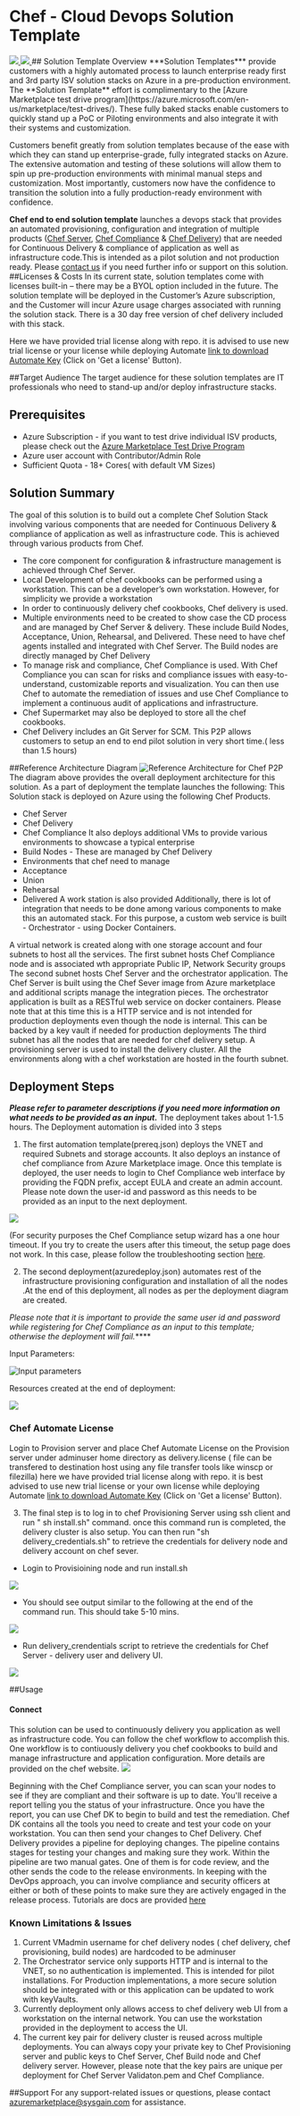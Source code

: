# Chef - Cloud Devops Solution Template
<a href="https://portal.azure.com/#create/Microsoft.Template/uri/https%3A%2F%2Fraw.githubusercontent.com%2Fsysgain%2Fazurequickstarts%2FChefAutomate%2FChefAutomate%2Fazuredeploy.json" target="_blank">
<img src="http://azuredeploy.net/deploybutton.png"/>
</a>
<a href="http://armviz.io/#/?load=https%3A%2F%2Fraw.githubusercontent.com%2Fsysgain%2Fazurequickstarts%2FChefAutomate%2FChefAutomate%2Fazuredeploy.json" target="_blank">
<img src="http://armviz.io/visualizebutton.png"/>
</a>
## Solution Template Overview
***Solution Templates*** provide customers with a highly automated process to launch enterprise ready first and 3rd party ISV solution stacks on Azure in a pre-production environment. The **Solution Template** effort is complimentary to the [Azure Marketplace test drive program](https://azure.microsoft.com/en-us/marketplace/test-drives/). These fully baked stacks enable customers to quickly stand up a PoC or Piloting environments and also integrate it with their systems and customization.

Customers benefit greatly from solution templates because of the ease with which they can stand up enterprise-grade, fully integrated stacks on Azure. The extensive automation and testing of these solutions will allow them to spin up pre-production environments with minimal manual steps and customization. Most importantly, customers now have the confidence to transition the solution into a fully production-ready environment with confidence.

**Chef end to end solution template** launches a devops stack that provides an automated provisioning, configuration and integration of multiple products ([Chef Server](https://azure.microsoft.com/en-us/marketplace/partners/chef-software/chef-server/), [Chef Compliance](https://azure.microsoft.com/en-us/marketplace/partners/chef-software/chef-compliance/) & [Chef Delivery](https://www.chef.io/delivery/)) that are needed for Continuous Delivery & compliance of application as well as infrastructure code.This is intended as a pilot solution and not production ready.
Please [contact us](azuremarketplace@sysgain.com) if you need further info or support on this solution.
##Licenses & Costs
In its current state, solution templates come with licenses built-in – there may be a BYOL option included in the future. The solution template will be deployed in the Customer’s Azure subscription, and the Customer will incur Azure usage charges associated with running the solution stack. There is a 30 day free version of chef delivery included with this stack.

Here we have provided trial license along with repo. it is advised to use new trial license or your license while deploying Automate [link to download Automate Key](https://learn.chef.io/automate/install/install-chef-automate/) (Click on 'Get a license' Button).

##Target Audience
The target audience for these solution templates are IT professionals who need to stand-up and/or deploy infrastructure stacks.
## Prerequisites
* Azure Subscription - if you want to test drive individual ISV products, please check out the [Azure Marketplace Test Drive Program ](https://azure.microsoft.com/en-us/marketplace/test-drives/)
* Azure user account with Contributor/Admin Role
* Sufficient Quota - 18+ Cores( with default VM Sizes)

## Solution Summary
The goal of this solution is to build out a complete Chef Solution Stack involving various components that are needed for Continuous Delivery & compliance of application as well as infrastructure code. This is achieved through various products from Chef.
* The core component for configuration & infrastructure management is achieved through Chef Server.
* Local Development of chef cookbooks can be performed using a workstation. This can be a developer’s own workstation. However, for simplicity we provide a workstation
* In order to continuously delivery chef cookbooks, Chef delivery is used.
* Multiple environments need to be created to show case the CD process and are managed by Chef Server & delivery. These include Build Nodes, Acceptance, Union, Rehearsal, and Delivered. These need to have chef agents installed and integrated with Chef Server. The Build nodes are directly managed by Chef Delivery
* To manage risk and compliance, Chef Compliance is used. With Chef Compliance you can scan for risks and compliance issues with easy-to-understand, customizable reports and visualization. You can then use Chef to automate the remediation of issues and use Chef Compliance to implement a continuous audit of applications and infrastructure.
* Chef Supermarket may also be deployed to store all the chef cookbooks.
* Chef Delivery includes an Git Server for SCM.
This P2P allows customers to setup an end to end pilot solution in very short time.( less than 1.5 hours)
 
 
##Reference Architecture Diagram
![Reference Architecture for Chef P2P](images/chefp2p-architecture.png)
The diagram above provides the overall deployment architecture for this solution.
As a part of deployment the template launches the following:
This Solution stack is deployed on Azure using the following Chef Products.
* Chef Server
* Chef Delivery
* Chef Compliance
It also deploys additional VMs to provide various environments to showcase a typical enterprise
* Build Nodes - These are managed by Chef Delivery
* Environments that chef need to manage
* Acceptance
* Union
* Rehearsal
* Delivered
A work station is also provided
Additionally, there is lot of integration that needs to be done among various components to make this an automated stack. For this purpose, a custom web service is built - Orchestrator - using Docker Containers.

A virtual network is created along with one storage account and four subnets to host all the services.
The first subnet hosts Chef Compliance node and is associated wth appropriate Public IP, Network Security groups
The second subnet hosts Chef Server and the orchestrator application. The Chef Server is built using the Chef Sever image from Azure marketplace and additional scripts manage the integration pieces. The orchestrator application is built as a RESTful web service on docker containers. Please note that at this time this is a HTTP service and is not intended for production deployments even though the node is internal. This can be backed by a key vault if needed for production deployments
The third subnet has all the nodes that are needed for chef delivery setup. A provisioning server is used to install the delivery cluster.
All the environments along with a chef workstation are hosted in the fourth subnet.

## Deployment Steps
***Please refer to parameter descriptions if you need more information on what needs to be provided as an input.***
The deployment takes about 1-1.5 hours.
The Deployment automation is divided into 3 steps

1. The first automation template(prereq.json) deploys the VNET and required Subnets and storage accounts. It also deploys an instance of chef compliance from Azure Marketplace image. Once this template is deployed, the user needs to login to Chef Compliance web interface by providing the FQDN prefix, accept EULA and create an admin account. Please note down the user-id and password as this needs to be provided as an input to the next deployment.

 ![](images/chefcompliance-credentialsreview.png)

 (For security purposes the Chef Compliance setup wizard has a one hour timeout. If you try to create the users after this timeout, the setup page does not work. In this case, please follow the troubleshooting section [here](https://docs.chef.io/install_compliance.html).

2. The second deployment(azuredeploy.json) automates rest of the infrastructure provisioning configuration and installation of all the nodes .At the end of this deployment, all nodes as per the deployment diagram are created.

 *Please note that it is important to provide the same user id and password while registering for Chef Compliance as an input to this template; otherwise the deployment will fail.*****

 Input Parameters:

 ![Input parameters](images/azuredeploy2-input%20parameters.png)

 Resources created at the end of deployment:

 ![](images/chefp2p-resources-created.png)

 ### Chef Automate License
 Login to Provision server and place Chef Automate License on the Provision server under adminuser home directory as delivery.license ( file can be transfered to destination host using any file transfer tools like winscp or filezilla) here we have provided trial license along with repo. it is best advised to use new trial license or your own license while deploying Automate [link to download Automate Key](https://learn.chef.io/automate/install/install-chef-automate/) (Click on 'Get a license' Button).

3. The final step is to log in to chef Provisioning Server using ssh client and run " sh install.sh" command. once this command run is completed, the delivery cluster is also setup. You can then run "sh delivery_credentials.sh" to retrieve the credentials for delivery node and delivery account on chef sever.
* Login to Provisioining node and run install.sh

![](images/chefdelivery-run-installsh.png)

* You should see output similar to the following at the end of the command run. This should take 5-10 mins.

![](images/chefdelivery-install-output.png)

* Run delivery_crendentials script to retrieve the credentials for Chef Server - delivery user and delivery UI.

![](images/chefdelivery-crendentials.png)
 
##Usage
#### Connect
This solution can be used to continuously delivery you application as well as infrastructure code. You can follow the chef workflow to accomplish this.
One workflow is to contiuously delivery you chef cookbooks to build and manage infrastructure and application configuration. More details are provided on the chef website.
![](images/chefworkflow.png)

Beginning with the Chef Compliance server, you can scan your nodes to see if they are compliant and their software is up to date. You'll receive a report telling you the status of your infrastructure. Once you have the report, you can use Chef DK to begin to build and test the remediation. Chef DK contains all the tools you need to create and test your code on your workstation.
You can then send your changes to Chef Delivery. Chef Delivery provides a pipeline for deploying changes. The pipeline contains stages for testing your changes and making sure they work. Within the pipeline are two manual gates. One of them is for code review, and the other sends the code to the release environments. In keeping with the DevOps approach, you can involve compliance and security officers at either or both of these points to make sure they are actively engaged in the release process.
Tutorials are docs are provided [here](https://learn.chef.io)

### Known Limitations & Issues
1. Current VMadmin username for chef delivery nodes ( chef delivery, chef provisioning, build nodes) are hardcoded to be adminuser
2. The Orchestrator service only supports HTTP and is internal to the VNET, so no authentication is implemented. This is intended for pilot installations. For Production implementations, a more secure solution should be integrated with or this application can be updated to work with keyVaults.
3. Currently deployment only allows access to chef delivery web UI from a workstation on the internal network. You can use the workstation provided in the deployment to access the UI.
4. The current key pair for delivery cluster is reused across multiple deployments. You can always copy your private key to Chef Provisioning server and public keys to Chef Server, Chef Build node and Chef delivery server. However, please note that the key pairs are unique per deployment for Chef Server Validaton.pem and Chef Compliance.


##Support
For any support-related issues or questions, please contact azuremarketplace@sysgain.com for assistance.
